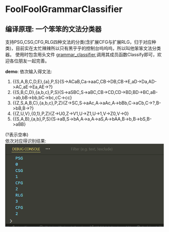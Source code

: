 # FoolFoolGrammarClassifier
## 编译原理: 一个笨笨的文法分类器
支持PSG,CSG,CFG,RLG四种文法的分类(含扩展CFG与扩展RLG，归于对应种类)，目前实在太忙辣辣所以只有黑乎乎的控制台呜呜呜，所以叫他笨笨文法分类器。
使用时包含用头文件 [grammar_classifier](./src/grammar_classifier.cpp),调用其成员函数Classify即可，欢迎各位朋友一起完善。

**demo**:
依次输入得文法:
1. {{S,A,B,C,D,E},{a},P,S}{S->ACaB,Ca->aaC,CB->DB,CB->E,aD->Da,AD->AC,aE->Ea,AE->?}
2. {{S,B,C,D},{a,b,c},P,S}{S->aSBC,S->aBC,CB->CD,CD->BD,BD->BC,aB->ab,bB->bb,bC->bc,cC->cc}
3. {{Z,S,A,B,C},{a,b,c},P,Z}{Z->SC,S->aAc,A->aAc,A->bBb,C->aCb,C->?,B->bB,B->?}
4. {{Z,U,V},{0,1},P,Z}{Z->U0,Z->V1,U->Z1,U->1,V->Z0,V->0}
5. {{S,A,B},{a,b},P,S}{S->aB,S->bA,A->a,A->aS,A->bAA,B->b,B->bS,B->aBB} 
 
(?表示空串)  
依次对应得识别结果:  
<img src = 'img/new.png'>

